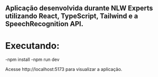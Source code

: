 ## Aplicação desenvolvida durante NLW Experts utilizando React, TypeScript, Tailwind e a SpeechRecognition API.

# Executando:

-npm install
-npm run dev

Acesse http://localhost:5173 para visualizar a aplicação.
